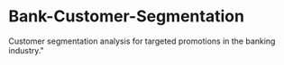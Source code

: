 # Bank-Customer-Segmentation
Customer segmentation analysis for targeted promotions in the banking industry."
